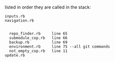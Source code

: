 listed in order they are called in the stack:

```
inputs.rb
navigation.rb


  repo_finder.rb     line 65
  submodule_cop.rb   line 66
  backup.rb          line 69
  environment.rb     line 75 --all git commands
  not_empty_cop.rb   line 11
update.rb
```
